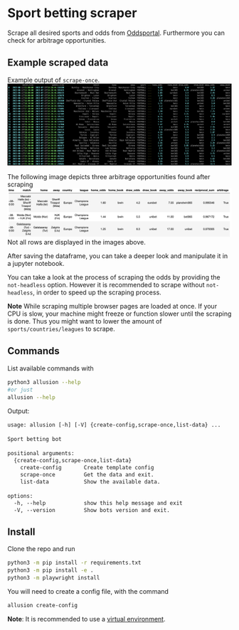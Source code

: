 # Sport betting scraper

Scrape all desired sports and odds from [Oddsportal](https://www.oddsportal.com/). Furthermore you can check for arbitrage opportunities.

## Example scraped data
Example output of `scrape-once`. 
![Example output of scrape-once](./img/example_scrape.png)

The following image depicts three arbitrage opportunities found after scraping
![Example arbitrage](./img/arbitrage_example.png)
Not all rows are displayed in the images above.

After saving the dataframe, you can take a deeper look and manipulate it in a jupyter notebook.

You can take a look at the process of scraping the odds by providing the `not-headless` option. However it is recommended to scrape without `not-headless`, in order to speed up the scraping process. 

**Note** While scraping multiple browser pages are loaded at once. If your CPU is slow, your machine might freeze or function slower until the scraping is done. Thus you might want to lower the amount of `sports/countries/leagues` to scrape.


## Commands
List available commands with

```bash
python3 allusion --help
#or just
allusion --help
```
Output:
```
usage: allusion [-h] [-V] {create-config,scrape-once,list-data} ...

Sport betting bot

positional arguments:
  {create-config,scrape-once,list-data}
    create-config       Create template config
    scrape-once         Get the data and exit.
    list-data           Show the available data.

options:
  -h, --help            show this help message and exit
  -V, --version         Show bots version and exit.
```

## Install
Clone the repo and run
```bash
python3 -m pip install -r requirements.txt
python3 -m pip install -e .
python3 -m playwright install
```

You will need to create a config file, with the command
```bash
allusion create-config
```


**Note**: It is recommended to use a [virtual environment](https://docs.python.org/3/library/venv.html).
